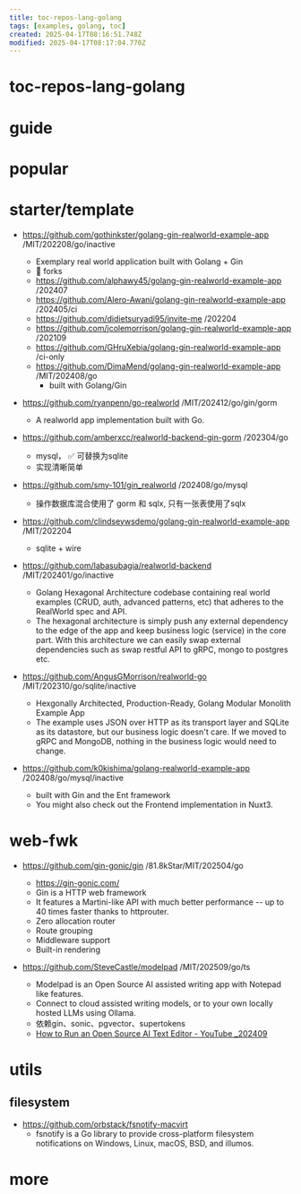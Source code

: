 ```yaml
---
title: toc-repos-lang-golang
tags: [examples, golang, toc]
created: 2025-04-17T08:16:51.748Z
modified: 2025-04-17T08:17:04.770Z
---
```


# toc-repos-lang-golang

# guide

# popular

# starter/template

- https://github.com/gothinkster/golang-gin-realworld-example-app /MIT/202208/go/inactive
  - Exemplary real world application built with Golang + Gin
  - 🍴 forks
  - https://github.com/alphawy45/golang-gin-realworld-example-app /202407
  - https://github.com/Alero-Awani/golang-gin-realworld-example-app /202405/ci
  - https://github.com/didietsuryadi95/invite-me /202204
  - https://github.com/jcolemorrison/golang-gin-realworld-example-app /202109
  - https://github.com/GHruXebia/golang-gin-realworld-example-app /ci-only
  - https://github.com/DimaMend/golang-gin-realworld-example-app /MIT/202408/go
    - built with Golang/Gin 

- https://github.com/ryanpenn/go-realworld /MIT/202412/go/gin/gorm
  - A realworld app implementation built with Go.

- https://github.com/amberxcc/realworld-backend-gin-gorm /202304/go
  - mysql， ✅ 可替换为sqlite
  - 实现清晰简单

- https://github.com/smy-101/gin_realworld /202408/go/mysql
  - 操作数据库混合使用了 gorm 和 sqlx, 只有一张表使用了sqlx

- https://github.com/clindseywsdemo/golang-gin-realworld-example-app /MIT/202204
  - sqlite + wire

- https://github.com/labasubagia/realworld-backend /MIT/202401/go/inactive
  - Golang Hexagonal Architecture codebase containing real world examples (CRUD, auth, advanced patterns, etc) that adheres to the RealWorld spec and API.
  - The hexagonal architecture is simply push any external dependency to the edge of the app and keep business logic (service) in the core part. With this architecture we can easily swap external dependencies such as swap restful API to gRPC, mongo to postgres etc.

- https://github.com/AngusGMorrison/realworld-go /MIT/202310/go/sqlite/inactive
  - Hexgonally Architected, Production-Ready, Golang Modular Monolith Example App
  - The example uses JSON over HTTP as its transport layer and SQLite as its datastore, but our business logic doesn't care. If we moved to gRPC and MongoDB, nothing in the business logic would need to change. 

- https://github.com/k0kishima/golang-realworld-example-app /202408/go/mysql/inactive
  - built with Gin and the Ent framework
  - You might also check out the Frontend implementation in Nuxt3.
# web-fwk
- https://github.com/gin-gonic/gin /81.8kStar/MIT/202504/go
  - https://gin-gonic.com/
  - Gin is a HTTP web framework
  - It features a Martini-like API with much better performance -- up to 40 times faster thanks to httprouter.
  - Zero allocation router
  - Route grouping
  - Middleware support
  - Built-in rendering

- https://github.com/SteveCastle/modelpad /MIT/202509/go/ts
  - Modelpad is an Open Source AI assisted writing app with Notepad like features. 
  - Connect to cloud assisted writing models, or to your own locally hosted LLMs using Ollama.
  - 依赖gin、sonic、pgvector、supertokens
  - [How to Run an Open Source AI Text Editor - YouTube _202409](https://www.youtube.com/watch?v=InxEMuPLCx4)
# utils

## filesystem

- https://github.com/orbstack/fsnotify-macvirt
  - fsnotify is a Go library to provide cross-platform filesystem notifications on Windows, Linux, macOS, BSD, and illumos.
# more
